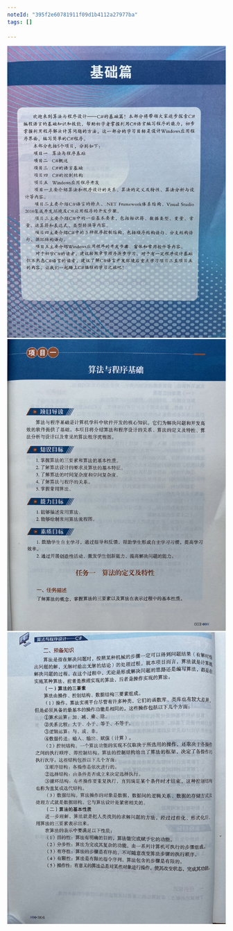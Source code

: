 ```yaml
---
noteId: "395f2e60781911f09d1b4112a27977ba"
tags: []

---
```


![算法与程序基础](../textbook/1-algorithm/001.jpeg)
![算法与程序基础](../textbook/1-algorithm/003.jpeg)
![算法与程序基础](../textbook/1-algorithm/004.jpeg)

